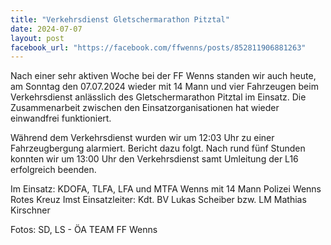 ```yaml
---
title: "Verkehrsdienst Gletschermarathon Pitztal"
date: 2024-07-07
layout: post
facebook_url: "https://facebook.com/ffwenns/posts/852811906881263"
---
```


Nach einer sehr aktiven Woche bei der FF Wenns standen wir auch heute, am Sonntag den 07.07.2024 wieder mit 14 Mann und vier Fahrzeugen beim Verkehrsdienst anlässlich des Gletschermarathon Pitztal im Einsatz. Die Zusammenarbeit zwischen den Einsatzorganisationen hat wieder einwandfrei funktioniert.

Während dem Verkehrsdienst wurden wir um 12:03 Uhr zu einer Fahrzeugbergung alarmiert. Bericht dazu folgt. Nach rund fünf Stunden konnten wir um 13:00 Uhr den Verkehrsdienst samt Umleitung der L16 erfolgreich beenden. 

Im Einsatz:
 KDOFA, TLFA, LFA und MTFA Wenns mit 14 Mann
 Polizei Wenns
️ Rotes Kreuz Imst
 Einsatzleiter: Kdt. BV Lukas Scheiber bzw. LM Mathias Kirschner 

Fotos: SD, LS - ÖA TEAM FF Wenns